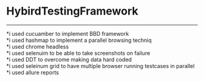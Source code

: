 # HybirdTestingFramework
--------------------------------------------------------------------
*i used cucuamber to implement BBD framework 
<br />
*i used hashmap to implement a parallel browsing techniq
<br />
*i used chrome headless 
<br />
*i used selenuim to be able to take screenshots on failure
<br />
*i used DDT to overcome making data hard coded
<br />
*i used seleinum grid to have multiple browser running testcases in parallel
<br />
*i used allure reports
